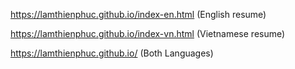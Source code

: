 https://lamthienphuc.github.io/index-en.html (English resume)

https://lamthienphuc.github.io/index-vn.html (Vietnamese resume)

https://lamthienphuc.github.io/ (Both Languages)
